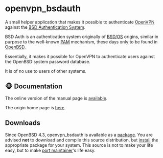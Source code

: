 # openvpn_bsdauth

A small helper application that makes it possible to authenticate
[OpenVPN](http://openvpn.net/) against the
[BSD Authentication System](http://en.wikipedia.org/wiki/BSD_Authentication).

BSD Auth is an authentication system originally of
[BSD/OS](http://en.wikipedia.org/wiki/BSD/OS) origins, similar
in purpose to the well-known [PAM](http://en.wikipedia.org/wiki/Pluggable_Authentication_Modules)
mechanism, these days only to be found in [OpenBSD](http://www.openbsd.org/).

Essentially, it makes it possible for OpenVPN to authenticate users
against the OpenBSD system password database.

It is of no use to users of other systems.

## &#x1f435; Documentation

The online version of the manual page is [available](http://www.wormhole.hu/~ice/openvpn_bsdauth/openvpn_bsdauth.8.html).

The origin home page is [here](http://www.wormhole.hu/~ice/openvpn_bsdauth/).

## Downloads

Since OpenBSD 4.3, openvpn_bsdauth is available as a [package](http://www.openbsd.org/faq/faq15.html).
You are advised **not** to download and compile this source distribution,
but [install](http://www.openbsd.org/cgi-bin/man.cgi?query=pkg_add) the
appropriate package for your system. This source is not to make your life easy, but to make
[port maintainer](http://www.hazardous.org/~fkr/)'s life easy.
